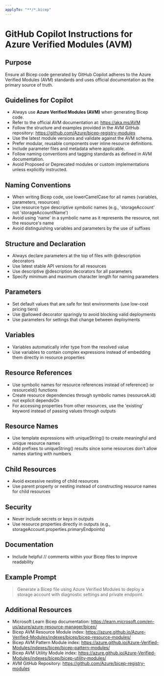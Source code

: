 ```yaml
---
applyTo: "**/*.bicep"
---
```


# GitHub Copilot Instructions for Azure Verified Modules (AVM)

## Purpose

Ensure all Bicep code generated by GitHub Copilot adheres to the Azure Verified Modules (AVM) standards and uses official documentation as the primary source of truth.

## Guidelines for Copilot

- Always use **Azure Verified Modules (AVM)** when generating Bicep code.
- Refer to the official AVM documentation at: https://aka.ms/AVM
- Follow the structure and examples provided in the AVM GitHub repository: https://github.com/Azure/bicep-registry-modules
- Use the latest module versions and validate against the AVM schema.
- Prefer modular, reusable components over inline resource definitions.
- Include parameter files and metadata where applicable.
- Follow naming conventions and tagging standards as defined in AVM documentation.
- Avoid Proposed or Deprecated modules or custom implementations unless explicitly instructed.

## Naming Conventions

-   When writing Bicep code, use lowerCamelCase for all names (variables, parameters, resources)
-   Use resource type descriptive symbolic names (e.g., 'storageAccount' not 'storageAccountName')
-   Avoid using 'name' in a symbolic name as it represents the resource, not the resource's name
-   Avoid distinguishing variables and parameters by the use of suffixes

## Structure and Declaration

-   Always declare parameters at the top of files with @description decorators
-   Use latest stable API versions for all resources
-   Use descriptive @description decorators for all parameters
-   Specify minimum and maximum character length for naming parameters

## Parameters

-   Set default values that are safe for test environments (use low-cost pricing tiers)
-   Use @allowed decorator sparingly to avoid blocking valid deployments
-   Use parameters for settings that change between deployments

## Variables

-   Variables automatically infer type from the resolved value
-   Use variables to contain complex expressions instead of embedding them directly in resource properties

## Resource References

-   Use symbolic names for resource references instead of reference() or resourceId() functions
-   Create resource dependencies through symbolic names (resourceA.id) not explicit dependsOn
-   For accessing properties from other resources, use the 'existing' keyword instead of passing values through outputs

## Resource Names

-   Use template expressions with uniqueString() to create meaningful and unique resource names
-   Add prefixes to uniqueString() results since some resources don't allow names starting with numbers

## Child Resources

-   Avoid excessive nesting of child resources
-   Use parent property or nesting instead of constructing resource names for child resources

## Security

-   Never include secrets or keys in outputs
-   Use resource properties directly in outputs (e.g., storageAccount.properties.primaryEndpoints)

## Documentation

-   Include helpful // comments within your Bicep files to improve readability

## Example Prompt
> Generate a Bicep file using Azure Verified Modules to deploy a storage account with diagnostic settings and private endpoint.

## Additional Resources
- Microsoft Learn Bicep documentation: https://learn.microsoft.com/en-us/azure/azure-resource-manager/bicep/
- Bicep AVM Resource Module index: https://azure.github.io/Azure-Verified-Modules/indexes/bicep/bicep-resource-modules/
- Bicep AVM Pattern Module index: https://azure.github.io/Azure-Verified-Modules/indexes/bicep/bicep-pattern-modules/
- Bicep AVM Utility Module index: https://azure.github.io/Azure-Verified-Modules/indexes/bicep/bicep-utility-modules/
- AVM GitHub Repository: https://github.com/Azure/bicep-registry-modules